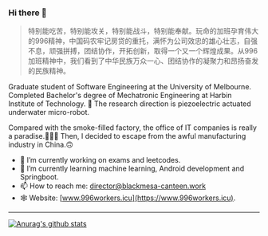 ### Hi there 👋

> 特别能吃苦，特别能攻关，特别能战斗，特别能奉献。玩命的加班孕育伟大的996精神，中国码农牢记房贷的重托，满怀为公司效忠的雄心壮志，自强不息，顽强拼搏，团结协作，开拓创新，取得一个又一个辉煌成果。从996加班精神中，我们看到了中华民族万众一心、团结协作的凝聚力和昂扬奋发的民族精神。

Graduate student of Software Engineering at the University of Melbourne. Completed Bachelor's degree of Mechatronic Engineering at Harbin Institute of Technology. 🧙 The research direction is piezoelectric actuated underwater micro-robot.

Compared with the smoke-filled factory, the office of IT companies is really a paradise.👨🏻‍🏭 Then, I decided to escape from the awful manufacturing industry in China.🙃

- 🔭 I’m currently working on exams and leetcodes.
- 🌱 I’m currently learning machine learning, Android development and Springboot.
- 📫 How to reach me: director@blackmesa-canteen.work
- 🕸 Website: [www.996workers.icu](https://www.996workers.icu).
---
[![Anurag's github stats](https://github-readme-stats.vercel.app/api?username=Blackmesa-Canteen&show_icons=true&count_private=true)](https://github.com/Blackmesa-Canteen)


